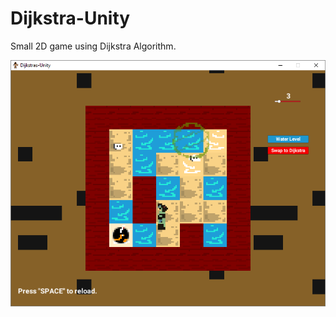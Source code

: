 # Dijkstra-Unity
Small 2D game using Dijkstra Algorithm. 

![alt text](Assets/Resources/Screen1.PNG)
      

